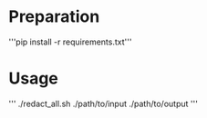# Preparation
'''pip install -r requirements.txt'''

# Usage
'''
./redact_all.sh ./path/to/input ./path/to/output
'''
